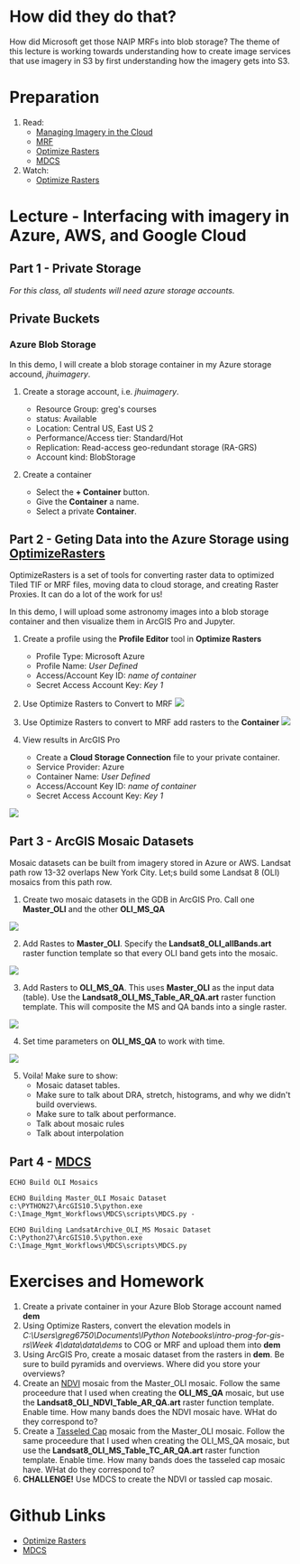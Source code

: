 # How did they do that?
How did Microsoft get those NAIP MRFs into blob storage? The theme of this lecture is working towards understanding how to create image services that use imagery in S3 by first understanding how the imagery gets into S3.

# Preparation
1. Read:
    - [Managing Imagery in the Cloud](http://proceedings.esri.com/library/userconf/proc17/tech-workshops/tw_630-625.pdf)
    - [MRF](https://community.esri.com/thread/212729-mrf-s3-mosaics-caches-and-optimization)
    - [Optimize Rasters](https://github.com/Esri/OptimizeRasters)
    - [MDCS](https://github.com/Esri/mdcs-py)
2. Watch:
    - [Optimize Rasters](https://www.youtube.com/watch?v=NEu0BYA1jAA)

# Lecture - Interfacing with imagery in Azure, AWS, and Google Cloud

## Part 1 - Private Storage
*For this class, all students will need azure storage accounts.*

## Private Buckets

### Azure Blob Storage
In this demo, I will create a blob storage container in my Azure storage accound, *jhuimagery*.

1. Create a storage account, i.e. *jhuimagery*.
    - Resource Group: greg's courses
    - status: Available
    - Location: Central US, East US 2
    - Performance/Access tier: Standard/Hot
    - Replication: Read-access geo-redundant storage (RA-GRS)
    - Account kind: BlobStorage

2. Create a container
    - Select the **+ Container** button.
    - Give the **Container** a name.
    - Select a private **Container**.

## Part 2 - Geting Data into the Azure Storage using [OptimizeRasters](https://github.com/Esri/OptimizeRasters)
OptimizeRasters is a set of tools for converting raster data to optimized Tiled TIF or MRF files, moving data to cloud storage, and creating Raster Proxies. It can do a lot of the work for us!

In this demo, I will upload some astronomy images into a blob storage container and then visualize them in ArcGIS Pro and Jupyter.

1. Create a profile using the **Profile Editor** tool in **Optimize Rasters**
    - Profile Type: Microsoft Azure
    - Profile Name: *User Defined*
    - Access/Account Key ID: *name of container*
    - Secret Access Account Key: *Key 1*

2. Use Optimize Rasters to Convert to MRF
    ![](https://github.com/gbrunner/developing-with-imagery/blob/master/Week%202/sings_to_local.png?raw=true)
3. Use Optimize Rasters to convert to MRF add rasters to the **Container**
    ![](https://github.com/gbrunner/developing-with-imagery/blob/master/Week%202/sings_to_azure.png?raw=true)
    
4. View results in ArcGIS Pro
    - Create a **Cloud Storage Connection** file to your private container.
    - Service Provider: Azure
    - Container Name: *User Defined*
    - Access/Account Key ID: *name of container*
    - Secret Access Account Key: *Key 1*
    
![](https://raw.githubusercontent.com/gbrunner/developing-with-imagery/master/Week%202/azure_private_connection.png)

## Part 3 - ArcGIS Mosaic Datasets
Mosaic datasets can be built from imagery stored in Azure or AWS. Landsat path row 13-32 overlaps New York City. Let;s build some Landsat 8 (OLI) mosaics from this path row.


1. Create two mosaic datasets in the GDB in ArcGIS Pro. Call one **Master_OLI** and the other **OLI_MS_QA**

![](https://github.com/gbrunner/developing-with-imagery/blob/master/Week%202/create_mosaic.png?raw=true)

2. Add Rastes to **Master_OLI**. Specify the **Landsat8_OLI_allBands.art** raster function template so that every OLI band gets into the mosaic.

![](https://github.com/gbrunner/developing-with-imagery/blob/master/Week%202/add_rasters_master_oli.png?raw=true)

3. Add Rasters to **OLI_MS_QA**. This uses **Master_OLI** as the input data (table). Use the **Landsat8_OLI_MS_Table_AR_QA.art** raster function template. This will composite the MS and QA bands into a single raster.

![](https://github.com/gbrunner/developing-with-imagery/blob/master/Week%202/add_rasters_oli_ms_qa.png?raw=true)

4. Set time parameters on **OLI_MS_QA** to work with time.

![](https://github.com/gbrunner/developing-with-imagery/blob/master/Week%202/set_time.png?raw=true)

5. Voila! Make sure to show:
    - Mosaic dataset tables.
    - Make sure to talk about DRA, stretch, histograms, and why we didn't build overviews.
    - Make sure to talk about performance.
    - Talk about mosaic rules
    - Talk about interpolation
    
## Part 4 - [MDCS](https://github.com/Esri/mdcs-py)
```
ECHO Build OLI Mosaics
```

```
ECHO Building Master_OLI Mosaic Dataset
c:\PYTHON27\ArcGIS10.5\python.exe C:\Image_Mgmt_Workflows\MDCS\scripts\MDCS.py -
```

```
ECHO Building LandsatArchive_OLI_MS Mosaic Dataset
C:\Python27\ArcGIS10.5\python.exe C:\Image_Mgmt_Workflows\MDCS\scripts\MDCS.py 
```

# Exercises and Homework
1. Create a private container in your Azure Blob Storage account named **dem**
2. Using Optimize Rasters, convert the elevation models in *C:\Users\greg6750\Documents\IPython Notebooks\intro-prog-for-gis-rs\Week 4\data\data\dems* to COG or MRF and upload them into **dem**
3. Using ArcGIS Pro, create a mosaic dataset from the rasters in **dem**. Be sure to build pyramids and overviews. Where did you store your overviews?
4. Create an [NDVI](https://www.usgs.gov/land-resources/nli/landsat/landsat-normalized-difference-vegetation-index?qt-science_support_page_related_con=0#qt-science_support_page_related_con) mosaic from the Master_OLI mosaic. Follow the same proceedure that I used when creating the **OLI_MS_QA** mosaic, but use the **Landsat8_OLI_NDVI_Table_AR_QA.art** raster function template. Enable time. How many bands does the NDVI mosaic have. WHat do they correspond to? 
5. Create a [Tasseled Cap](https://community.esri.com/docs/DOC-1868) mosaic from the Master_OLI mosaic. Follow the same proceedure that I used when creating the OLI_MS_QA mosaic, but use the **Landsat8_OLI_MS_Table_TC_AR_QA.art** raster function template. Enable time. How many bands does the tasseled cap mosaic have. WHat do they correspond to?
6. **CHALLENGE!** Use MDCS to create the NDVI or tassled cap mosaic. 

# Github Links
  - [Optimize Rasters](https://github.com/Esri/OptimizeRasters)
  - [MDCS](https://github.com/Esri/mdcs-py)
